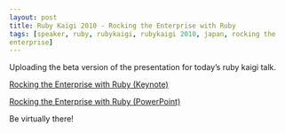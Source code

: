 ```yaml
---
layout: post
title: Ruby Kaigi 2010 - Rocking the Enterprise with Ruby
tags: [speaker, ruby, rubykaigi, rubykaigi 2010, japan, rocking the
enterprise]
---
```


Uploading the beta version of the presentation for today’s ruby kaigi talk.

<a href="/images/rocking_the_enterprise.key">Rocking the Enterprise with Ruby (Keynote)</a>

<a href="/images/rocking_the_enterprise.ppt">Rocking the Enterprise with Ruby (PowerPoint)</a>

Be virtually there!
